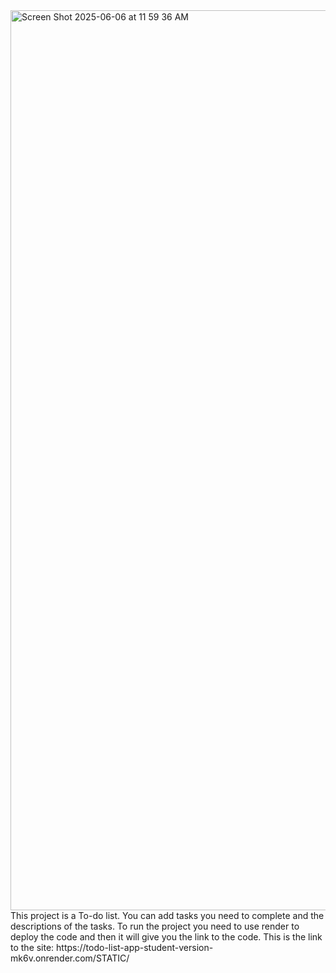 <img width="1440" alt="Screen Shot 2025-06-06 at 11 59 36 AM" src="https://github.com/user-attachments/assets/61de97af-6ce1-44ca-bc3e-d93a7aad2a2e" />
This project is a To-do list. You can add tasks you need to complete and the descriptions of the tasks.
To run the project you need to use render to deploy the code and then it will give you the link to the code.
This is the link to the site: https://todo-list-app-student-version-mk6v.onrender.com/STATIC/
